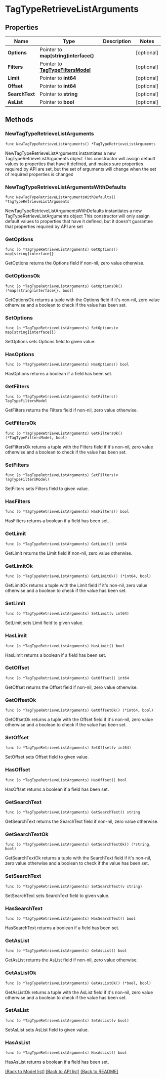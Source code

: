 # TagTypeRetrieveListArguments

## Properties

Name | Type | Description | Notes
------------ | ------------- | ------------- | -------------
**Options** | Pointer to **map[string]interface{}** |  | [optional] 
**Filters** | Pointer to [**TagTypeFiltersModel**](TagTypeFiltersModel.md) |  | [optional] 
**Limit** | Pointer to **int64** |  | [optional] 
**Offset** | Pointer to **int64** |  | [optional] 
**SearchText** | Pointer to **string** |  | [optional] 
**AsList** | Pointer to **bool** |  | [optional] 

## Methods

### NewTagTypeRetrieveListArguments

`func NewTagTypeRetrieveListArguments() *TagTypeRetrieveListArguments`

NewTagTypeRetrieveListArguments instantiates a new TagTypeRetrieveListArguments object
This constructor will assign default values to properties that have it defined,
and makes sure properties required by API are set, but the set of arguments
will change when the set of required properties is changed

### NewTagTypeRetrieveListArgumentsWithDefaults

`func NewTagTypeRetrieveListArgumentsWithDefaults() *TagTypeRetrieveListArguments`

NewTagTypeRetrieveListArgumentsWithDefaults instantiates a new TagTypeRetrieveListArguments object
This constructor will only assign default values to properties that have it defined,
but it doesn't guarantee that properties required by API are set

### GetOptions

`func (o *TagTypeRetrieveListArguments) GetOptions() map[string]interface{}`

GetOptions returns the Options field if non-nil, zero value otherwise.

### GetOptionsOk

`func (o *TagTypeRetrieveListArguments) GetOptionsOk() (*map[string]interface{}, bool)`

GetOptionsOk returns a tuple with the Options field if it's non-nil, zero value otherwise
and a boolean to check if the value has been set.

### SetOptions

`func (o *TagTypeRetrieveListArguments) SetOptions(v map[string]interface{})`

SetOptions sets Options field to given value.

### HasOptions

`func (o *TagTypeRetrieveListArguments) HasOptions() bool`

HasOptions returns a boolean if a field has been set.

### GetFilters

`func (o *TagTypeRetrieveListArguments) GetFilters() TagTypeFiltersModel`

GetFilters returns the Filters field if non-nil, zero value otherwise.

### GetFiltersOk

`func (o *TagTypeRetrieveListArguments) GetFiltersOk() (*TagTypeFiltersModel, bool)`

GetFiltersOk returns a tuple with the Filters field if it's non-nil, zero value otherwise
and a boolean to check if the value has been set.

### SetFilters

`func (o *TagTypeRetrieveListArguments) SetFilters(v TagTypeFiltersModel)`

SetFilters sets Filters field to given value.

### HasFilters

`func (o *TagTypeRetrieveListArguments) HasFilters() bool`

HasFilters returns a boolean if a field has been set.

### GetLimit

`func (o *TagTypeRetrieveListArguments) GetLimit() int64`

GetLimit returns the Limit field if non-nil, zero value otherwise.

### GetLimitOk

`func (o *TagTypeRetrieveListArguments) GetLimitOk() (*int64, bool)`

GetLimitOk returns a tuple with the Limit field if it's non-nil, zero value otherwise
and a boolean to check if the value has been set.

### SetLimit

`func (o *TagTypeRetrieveListArguments) SetLimit(v int64)`

SetLimit sets Limit field to given value.

### HasLimit

`func (o *TagTypeRetrieveListArguments) HasLimit() bool`

HasLimit returns a boolean if a field has been set.

### GetOffset

`func (o *TagTypeRetrieveListArguments) GetOffset() int64`

GetOffset returns the Offset field if non-nil, zero value otherwise.

### GetOffsetOk

`func (o *TagTypeRetrieveListArguments) GetOffsetOk() (*int64, bool)`

GetOffsetOk returns a tuple with the Offset field if it's non-nil, zero value otherwise
and a boolean to check if the value has been set.

### SetOffset

`func (o *TagTypeRetrieveListArguments) SetOffset(v int64)`

SetOffset sets Offset field to given value.

### HasOffset

`func (o *TagTypeRetrieveListArguments) HasOffset() bool`

HasOffset returns a boolean if a field has been set.

### GetSearchText

`func (o *TagTypeRetrieveListArguments) GetSearchText() string`

GetSearchText returns the SearchText field if non-nil, zero value otherwise.

### GetSearchTextOk

`func (o *TagTypeRetrieveListArguments) GetSearchTextOk() (*string, bool)`

GetSearchTextOk returns a tuple with the SearchText field if it's non-nil, zero value otherwise
and a boolean to check if the value has been set.

### SetSearchText

`func (o *TagTypeRetrieveListArguments) SetSearchText(v string)`

SetSearchText sets SearchText field to given value.

### HasSearchText

`func (o *TagTypeRetrieveListArguments) HasSearchText() bool`

HasSearchText returns a boolean if a field has been set.

### GetAsList

`func (o *TagTypeRetrieveListArguments) GetAsList() bool`

GetAsList returns the AsList field if non-nil, zero value otherwise.

### GetAsListOk

`func (o *TagTypeRetrieveListArguments) GetAsListOk() (*bool, bool)`

GetAsListOk returns a tuple with the AsList field if it's non-nil, zero value otherwise
and a boolean to check if the value has been set.

### SetAsList

`func (o *TagTypeRetrieveListArguments) SetAsList(v bool)`

SetAsList sets AsList field to given value.

### HasAsList

`func (o *TagTypeRetrieveListArguments) HasAsList() bool`

HasAsList returns a boolean if a field has been set.


[[Back to Model list]](../README.md#documentation-for-models) [[Back to API list]](../README.md#documentation-for-api-endpoints) [[Back to README]](../README.md)


